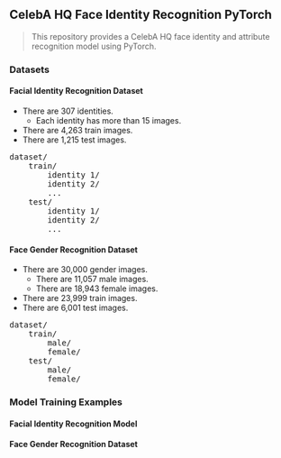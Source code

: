 ## CelebA HQ Face Identity Recognition PyTorch

> This repository provides a CelebA HQ face identity and attribute recognition model using PyTorch.

### Datasets

#### Facial Identity Recognition Dataset

* There are 307 identities.
    * Each identity has more than 15 images.
* There are 4,263 train images.
* There are 1,215 test images.

<pre>
dataset/
    train/
        identity 1/
        identity 2/
        ...
    test/
        identity 1/
        identity 2/
        ...
</pre>

#### Face Gender Recognition Dataset

* There are 30,000 gender images.
    * There are 11,057 male images.
    * There are 18,943 female images.
* There are 23,999 train images.
* There are 6,001 test images.

<pre>
dataset/
    train/
        male/
        female/
    test/
        male/
        female/
</pre>

### Model Training Examples

#### Facial Identity Recognition Model

#### Face Gender Recognition Dataset
